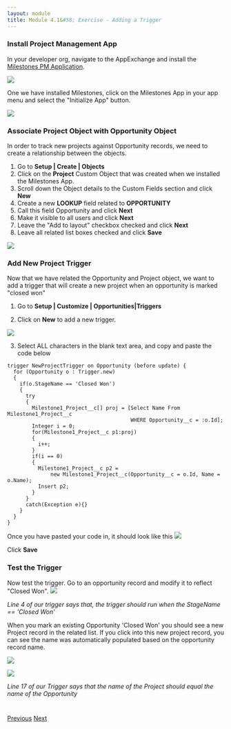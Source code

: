 ```yaml
---
layout: module
title: Module 4.1&#58; Exercise - Adding a Trigger
---
```


### Install Project Management App 
In your developer org, navigate to the AppExchange and install the [Milestones PM Application](https://appexchange.salesforce.com/listingDetail?listingId=a0N30000003ItrEEAS). 


![](http://i.imgur.com/3HEG3li.jpg)


One we have installed Milestones, click on the Milestones App in your app menu and select the "Initialize App" button. 

![](http://i.imgur.com/VIdKL8s.jpg)


### Associate Project Object with Opportunity Object
In order to track new projects against Opportunity records, we need to create a relationship between the objects. 

1. Go to **Setup | Create | Objects**
2. Click on the **Project** Custom Object that was created when we installed the Milestones App. 
3. Scroll down the Object details to the Custom Fields section and click **New** 
4. Create a new **LOOKUP** field related to **OPPORTUNITY** 
5. Call this field Opportunity and click **Next** 
6. Make it visible to all users and click **Next** 
7. Leave the "Add to layout" checkbox checked and click **Next** 
8. Leave all related list boxes checked and click **Save** 

![](http://i.imgur.com/eJnewGz.jpg)


### Add New Project Trigger
Now that we have related the Opportunity and Project object, we want to add a trigger that will create a new project when an opportunity is marked "closed won"

1. Go to **Setup | Customize | Opportunities|Triggers**

2. Click on **New** to add a new trigger.

![](http://i.imgur.com/Xj4VugE.jpg)

3. Select ALL characters in the blank text area, and copy and paste the code below


```
trigger NewProjectTrigger on Opportunity (before update) {
  for (Opportunity o : Trigger.new)
  {
    if(o.StageName == 'Closed Won')
    {
      try
      {
        Milestone1_Project__c[] proj = [Select Name From Milestone1_Project__c
                                        WHERE Opportunity__c = :o.Id];
        Integer i = 0;
        for(Milestone1_Project__c p1:proj)
        {
          i++;
        }
        if(i == 0) 
        {
          Milestone1_Project__c p2 = 
              new Milestone1_Project__c(Opportunity__c = o.Id, Name = o.Name);
          Insert p2;
        }
      }
      catch(Exception e){}    
    }
  }
}
```

Once you have pasted your code in, it should look like this
![](http://i.imgur.com/tVkuUlu.jpg)

Click **Save**


### Test the Trigger
Now test the trigger. Go to an opportunity record and modify it to reflect "Closed Won". 
![](http://i.imgur.com/VLinJ5n.jpg)

_Line 4 of our trigger says that, the trigger should run when the StageName == 'Closed Won'_


When you mark an existing Opportunity 'Closed Won' you should see a new Project record in the related list. If you click into this new project record, you can see the name was automatically populated based on the opportunity record name. 

![](http://i.imgur.com/bwZMX9z.jpg)

![](http://i.imgur.com/DNiYOvD.jpg)

_Line 17 of our Trigger says that the name of the Project should equal the name of the Opportunity_




<div class="row" style="margin-top:40px;">
<div class="col-sm-12">
<a href="4-apex-triggers.html" class="btn btn-default"><i class="glyphicon glyphicon-chevron-left"></i> Previous</a>
<a href="4.2-exercise-edit-and-test-trigger.html" class="btn btn-default pull-right">Next <i class="glyphicon glyphicon-chevron-right"></i></a>
</div>
</div>
